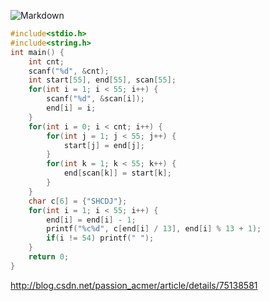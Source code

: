 ![Markdown](http://i2.tiimg.com/1949/0fec1fadd0aa9cf8.png)

```c
#include<stdio.h>
#include<string.h>
int main() {  
    int cnt;  
    scanf("%d", &cnt);  
    int start[55], end[55], scan[55];  
    for(int i = 1; i < 55; i++) {  
        scanf("%d", &scan[i]);  
        end[i] = i;  
    }  
    for(int i = 0; i < cnt; i++) {  
        for(int j = 1; j < 55; j++) {  
            start[j] = end[j];  
        }  
        for(int k = 1; k < 55; k++) {  
            end[scan[k]] = start[k];  
        }  
    }  
    char c[6] = {"SHCDJ"};  
    for(int i = 1; i < 55; i++) {  
        end[i] = end[i] - 1;  
        printf("%c%d", c[end[i] / 13], end[i] % 13 + 1);  
        if(i != 54) printf(" ");  
    }  
    return 0;  
}  
```

http://blog.csdn.net/passion_acmer/article/details/75138581